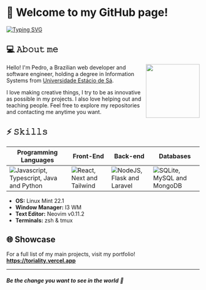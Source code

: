 # 👋 Welcome to my GitHub page!

[![Typing SVG](https://readme-typing-svg.demolab.com?font=Fira+Code&duration=2000&color=00F777&random=false&width=435&lines=Software+Engineer;Web+Developer;a+human+being)](https://git.io/typing-svg)
## 💻 𝙰𝚋𝚘𝚞𝚝 𝚖𝚎

<img align="right" height="140em"  src="https://github-readme-stats.vercel.app/api/top-langs/?username=toriality1&exclude_repo=DYOM&theme=material-palenight&layout=compact">

Hello! I'm Pedro, a Brazilian web developer and software engineer, holding a degree in Information Systems from [Universidade Estácio de Sá](https://estacio.br/).

I love making creative things, I try to be as innovative as possible in my projects. I also love helping out and teaching people. Feel free to explore my repositories and contacting me anytime you want.

## ⚡ 𝚂𝚔𝚒𝚕𝚕𝚜

<table>
<thead>
  <tr>
    <th>Programming Languages</th>
    <th>Front-End</th>
    <th>Back-end</th>
    <th>Databases</th>
  </tr>
</thead>
<tbody>
  <tr>
    <td>  
      <img src="https://skillicons.dev/icons?i=js,ts,java,python" alt="Javascript, Typescript, Java and Python" />
    </td>
    <td>
      <img src="https://skillicons.dev/icons?i=react,nextjs,tailwind" alt="React, Next and Tailwind" />
    </td>
    <td>
      <img src="https://skillicons.dev/icons?i=nodejs,flask,laravel" alt="NodeJS, Flask and Laravel" />
    </td>
    <td>
      <img src="https://skillicons.dev/icons?i=sqlite,mysql,mongodb" alt="SQLite, MySQL and MongoDB" />
    </td>
  </tr>
</tbody>
</table>

- **OS:** Linux Mint 22.1
- **Window Manager:** I3 WM
- **Text Editor:** Neovim v0.11.2
- **Terminals:** zsh & tmux

## 🌐 Showcase

For a full list of my main projects, visit my portfolio! **https://toriality.vercel.app**

---

###### ***Be the change you want to see in the world*** 💚
